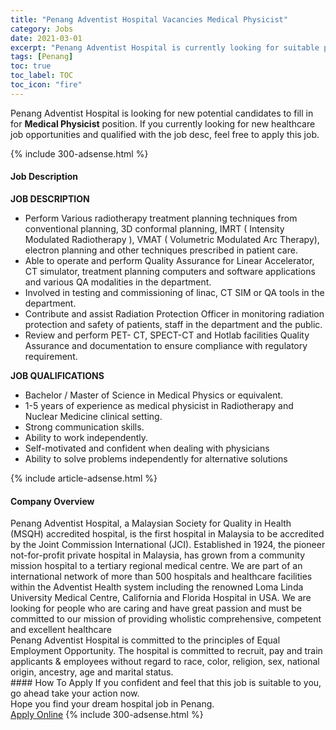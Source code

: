 ```yaml
---
title: "Penang Adventist Hospital Vacancies Medical Physicist" 
category: Jobs 
date: 2021-03-01 
excerpt: "Penang Adventist Hospital is currently looking for suitable person to fill in the Medical Physicist which positioned at Penang" 
tags: [Penang] 
toc: true 
toc_label: TOC 
toc_icon: "fire" 
--- 
```


<p>Penang Adventist Hospital is looking for new potential candidates to fill in for <b>Medical Physicist</b> position. If you currently looking for new healthcare job opportunities and qualified with the job desc, feel free to apply this job.
</p>{% include 300-adsense.html %} 
<div><div><h4>Job Description</h4></div><div><div><span><div><div><div><strong>JOB DESCRIPTION</strong><ul><li>Perform Various radiotherapy treatment planning techniques from conventional planning, 3D conformal planning, IMRT ( Intensity Modulated Radiotherapy ), VMAT ( Volumetric Modulated Arc Therapy), electron planning and other techniques prescribed in patient care.</li><li>Able to operate and perform Quality Assurance for Linear Accelerator, CT simulator, treatment planning computers and software applications and various QA modalities in the department.</li><li>Involved in testing and commissioning of linac, CT SIM or QA tools in the department.</li><li>Contribute and assist Radiation Protection Officer in monitoring radiation protection and safety of patients, staff in the department and the public.</li><li>Review and perform PET- CT, SPECT-CT and Hotlab facilities Quality Assurance and documentation to ensure compliance with regulatory requirement.</li></ul><div><strong>JOB QUALIFICATIONS</strong></div><ul><li>Bachelor / Master of Science in Medical Physics or equivalent.</li><li>1-5 years of experience as medical physicist in Radiotherapy and Nuclear Medicine clinical setting.</li><li>Strong communication skills.</li><li>Ability to work independently.</li><li>Self-motivated and confident when dealing with physicians</li><li>Ability to solve problems independently for alternative solutions</li></ul></div></div></div></span></div></div></div> 
{% include article-adsense.html %} 
<div><div><h4>Company Overview</h4></div><div><div><span><div><div>
	Penang Adventist Hospital, a Malaysian Society for Quality in Health (MSQH) accredited hospital, is the first hospital in Malaysia to be accredited by the Joint Commission International (JCI). Established in 1924, the pioneer not-for-profit private hospital in Malaysia, has grown from a community mission hospital to a tertiary regional medical centre. We are part of an international network of more than 500 hospitals and healthcare facilities within the Adventist Health system including the renowned Loma Linda University Medical Centre, California and Florida Hospital in USA. We are looking for people who are caring and have great passion and must be committed to our mission of providing wholistic comprehensive, competent and excellent healthcare</div>
<div>
	Penang Adventist Hospital is committed to the principles of Equal Employment Opportunity. The hospital is committed to recruit, pay and train applicants &amp; employees without regard to race, color, religion, sex, national origin, ancestry, age and marital status.&#160; &#160; &#160; &#160; &#160; &#160;</div></div></span></div></div></div> 
#### How To Apply 
If you confident and feel that this job is suitable to you, go ahead take your action now. <br/> 
Hope you find your dream hospital job in Penang. <br/> 
<a href="https://www.jobstreet.com.my/en/job/medical-physicist-4488626?jobId=jobstreet-my-job-4488626" class="btn btn--warning" target="_blank" rel="nofollow noopenner">Apply Online</a> 
{% include 300-adsense.html %} 